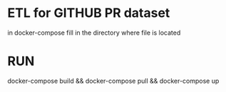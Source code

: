 # ETL for GITHUB PR dataset

in docker-compose fill in the directory where file is located

# RUN 
docker-compose build && docker-compose pull && docker-compose up
